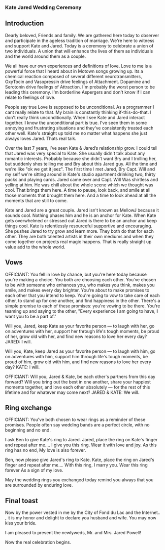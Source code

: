 ### Kate Jared Wedding Ceremony

## Introduction

Dearly beloved, Friends and family. We are gathered here today to observer and participate in the ageless tradition of marriage. We're here to witness and support Kate and Jared. Today is a ceremony to celebrate a union of two individuals. A union that will enhance the lives of them as individuals and the world around them as a couple.

We all have our own experiences and definitions of love. Love to me is a powerful force that I heard about in Motown songs growing up. Its a chemical reaction composed of several different neurotransmitters, OxyTocin and Vasopressin drive feelings of Attachment. Dopamine and Serotonin drive feelings of Attraction. I'm probably the worst person to be leading this ceremony. I'm borderline Aspergers and don't know if I can relate to feelings of love.

People say true Love is supposed to be unconditional. As a programmer I cant really relate to that. My brain is constantly thinking if-this-do-that. I don't really think unconditionally. When I see Kate and Jared interact together. I know the unconditional part is true. I've seen them in some annoying and frustrating situations and they've consistently treated each other well. Kate's straight up told me no matter what happens she just always loves Jared. Thats real talk.

Over the last 7 years, I’ve seen Kate & Jared’s relationship grow. I could tell that Jared was very special to Kate. She usually didn't talk about any  romantic interests. Probably because she didn't want Bry and I trolling her, but suddenly shes telling me and Bry about this Jared guy. All the time and we're like "ok we get it jeez". The first time I met Jared, Bry Capt. Will and my self we're sitting around in Kate's studio apartment drinking two, thirty packs and playing cards. Jared came over and Capt. Will Was shirtless and yelling at him. He was chill about the whole scene which we thought was cool.  That brings them here. A time to pause, look back, and smile at all those moments that brought them here. And a time to look ahead at all the moments that are still to come. 

Kate and Jared are a great couple. Jared isn't known as MellowJ because it sounds cool. Nothing phases him and he is an anchor for Kate. When Kate gets overwhelmed or stressed out Jared is there to be an anchor and keep things cool. Kate is relentlessly resourceful supportive and encouraging. She pushes Jared to try grow and learn more. They both do that for each other.  They are both talented artists in their own mediums and when they come together on projects real magic happens. That is really straight up value add to the whole world. 




## Vows
OFFICIANT: You fell in love by chance, but you're here today because you're making a choice. You both are choosing each other. You've chosen to be with someone who enhances you, who makes you think, makes you smile, and makes every day brighter.
You're about to make promises to each other that you intend to keep. You're going to vow to take care of each other, to stand up for one another, and find happiness in the other. There's a simple premise to each of these promises: you're vowing to be there. You're teaming up and saying to the other, "Every experience I am going to have, I want you to be a part of."

Will you, Jared, keep Kate as your favorite person — to laugh with her, go on adventures with her, support her through life's tough moments, be proud of her, grow old with her, and find new reasons to love her every day?
JARED: I will. 

Will you, Kate, keep Jared as your favorite person — to laugh with him, go on adventures with him, support him through life's tough moments, be proud of him, grow old with him, and find new reasons to love her every day?
KATE: I will.

OFFICIANT: Will you, Jared & Kate, be each other's partners from this day forward? Will you bring out the best in one another, share your happiest moments together, and love each other absolutely — for the rest of this lifetime and for whatever may come next?
JARED & KATE: We will.


## Ring exchange

OFFICIANT: You've both chosen to wear rings as a reminder of these promises. People often say wedding bands are a perfect circle, with no beginning and no end. 

I ask Ben to give Kate's ring to Jared.
Jared, place the ring on Kate's finger and repeat after me....
I give you this ring.
Wear it with love and joy. 
As this ring has no end,
My love is also forever.

Ben, now please give Jared's ring to Kate.
Kate, place the ring on Jared's finger and repeat after me....
With this ring,
I marry you.
Wear this ring forever
As a sign of my love.

May the wedding rings you exchanged today remind you always that you are surrounded by enduring love.

## Final toast

Now by the power vested in me by the City of Fond du Lac and the Internet.. , it is my honor and delight to declare you husband and wife. You may now kiss your bride.

I am pleased to present the newlyweds, Mr. and Mrs. Jared Powell!

Now the real celebration begins.

